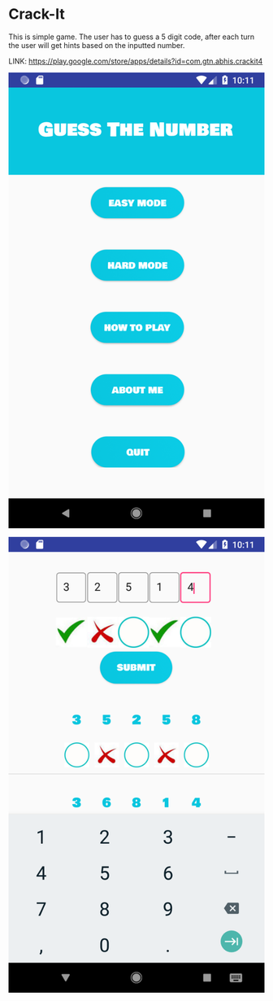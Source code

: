 # Crack-It
This is simple game. The user has to guess a 5 digit code, after each turn the user will get hints based on the inputted number.

LINK: https://play.google.com/store/apps/details?id=com.gtn.abhis.crackit4

![](Images/Screenshot_1540312861.png)

![](Images/Screenshot_1540312893.png)
